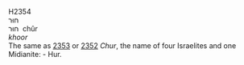 <body>
  <p>H2354<br>  חוּר  <br> חוּר  ‎  chûr  <br><i>khoor </i><br>The same as <a href="h2353.htm">2353</a> or <a href="h2352.htm">2352</a>  <i>Chur</i>, the name of four Israelites and one Midianite: - Hur.<br></p>
 </body>